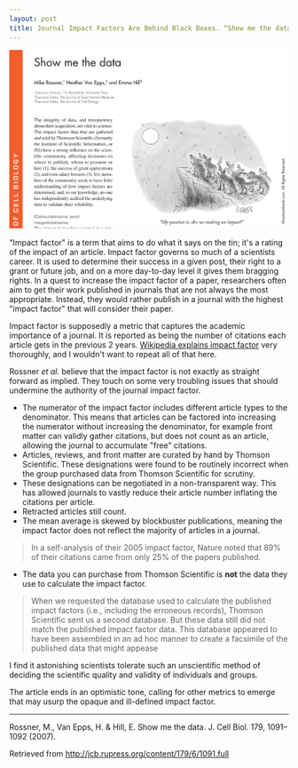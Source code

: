 ```yaml
---
layout: post
title: Journal Impact Factors Are Behind Black Boxes. “Show me the data” by Mike Rossner, Heather Van Epps, & Emma Hill 2007.
---
```


![A cartoon showing wolves questioning if howling at the moon has any impact.](/images/Rossner2007.png)

"Impact factor" is a term that aims to do what it says on the tin; it's a rating of the impact of an article.
Impact factor governs so much of a scientists career.
It is used to determine their success in a given post, their right to a grant or future job, and on a more day-to-day level it gives them bragging rights.
In a quest to increase the impact factor of a paper, researchers often aim to get their work published in journals that are not always the most appropriate.
Instead, they would rather publish in a journal with the highest "impact factor" that will consider their paper.

<!--more-->

Impact factor is supposedly a metric that captures the academic importance of a journal.
It is reported as being the number of citations each article gets in the previous 2 years.
[Wikipedia explains impact factor](https://en.wikipedia.org/wiki/Impact_factor) very thoroughly, and I wouldn't want to repeat all of that here.

Rossner *et al.* believe that the impact factor is not exactly as straight forward as implied.
They touch on some very troubling issues that should undermine the authority of the journal impact factor.
  - The numerator of the impact factor includes different article types to the denominator.
  This means that articles can be factored into increasing the numerator without increasing the denominator, for example front matter can validly gather citations, but does not count as an article, allowing the journal to accumulate "free" citations.
  - Articles, reviews, and front matter are curated by hand by Thomson Scientific. These designations were found to be routinely incorrect when the group purchased data from Thomson Scientific for scrutiny.
  - These designations can be negotiated in a non-transparent way. This has allowed journals to vastly reduce their article number inflating the citations per article.
  - Retracted articles still count.
  - The mean average is skewed by blockbuster publications, meaning the impact factor does not reflect the majority of articles in a journal.


  > In a self-analysis of their 2005 impact factor, Nature noted that 89% of their citations came from only 25% of the papers published.

  - The data you can purchase from Thomson Scientific is **not** the data they use to calculate the impact factor.

  > When we requested the database used to calculate the published impact factors (i.e., including the erroneous records), Thomson Scientific sent us a second database. But these data still did not match the published impact factor data. This database appeared to have been assembled in an ad hoc manner to create a facsimile of the published data that might appease

I find it astonishing scientists tolerate such an unscientific method of deciding the scientific quality and validity of individuals and groups.

The article ends in an optimistic tone, calling for other metrics to emerge that may usurp the opaque and ill-defined impact factor.

* * *

Rossner, M., Van Epps, H. & Hill, E. Show me the data. J. Cell Biol. 179, 1091–1092 (2007).

Retrieved from http://jcb.rupress.org/content/179/6/1091.full
